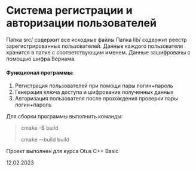 # Система регистрации и авторизации пользователей

Папка src/ содержит все исходные файлы
Папка lib/ содержит реестр зарегистрированных пользователей. Данные каждого пользователя хранится в папке с соответствующим именем. Данные зашифрованы с помощью шифра Вернама.

#### Функционал программы:
1. Регистрация пользователей при помощи пары логин+пароль
2. Генерация ключа доступа и шифрование полученных данных
3. Авторизация пользователя после прохождения проверки пары логин+пароль

Для сборки программы выполнить команды:

>cmake -B build
>
>cmake --build build

Проект выполнен для курса Otus C++ Basic

12.02.2023